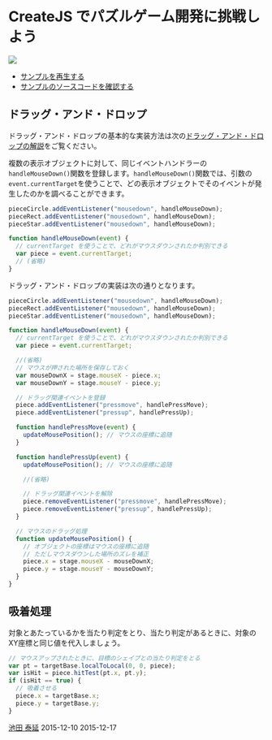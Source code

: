 # CreateJS でパズルゲーム開発に挑戦しよう

![](../imgs/game_pazzle.html.png)

- [サンプルを再生する](https://ics-creative.github.io/tutorial-createjs/samples/game_pazzle.html)
- [サンプルのソースコードを確認する](../samples/game_pazzle.html)

## ドラッグ・アンド・ドロップ

ドラッグ・アンド・ドロップの基本的な実装方法は次の[ドラッグ・アンド・ドロップの解説](mouse_drag.md)をご覧ください。

複数の表示オブジェクトに対して、同じイベントハンドラーの`handleMouseDown()`関数を登録します。`handleMouseDown()`関数では、引数の`event.currentTarget`を使うことで、どの表示オブジェクトでそのイベントが発生したのかを調べることができます。

```js
pieceCircle.addEventListener("mousedown", handleMouseDown);
pieceRect.addEventListener("mousedown", handleMouseDown);
pieceStar.addEventListener("mousedown", handleMouseDown);

function handleMouseDown(event) {
  // currentTarget を使うことで、どれがマウスダウンされたか判別できる
  var piece = event.currentTarget;
  // (省略)
}
```

ドラッグ・アンド・ドロップの実装は次の通りとなります。

```js
pieceCircle.addEventListener("mousedown", handleMouseDown);
pieceRect.addEventListener("mousedown", handleMouseDown);
pieceStar.addEventListener("mousedown", handleMouseDown);

function handleMouseDown(event) {
  // currentTarget を使うことで、どれがマウスダウンされたか判別できる
  var piece = event.currentTarget;

  //(省略)
  // マウスが押された場所を保存しておく
  var mouseDownX = stage.mouseX - piece.x;
  var mouseDownY = stage.mouseY - piece.y;

  // ドラッグ関連イベントを登録
  piece.addEventListener("pressmove", handlePressMove);
  piece.addEventListener("pressup", handlePressUp);

  function handlePressMove(event) {
    updateMousePosition(); // マウスの座標に追随
  }

  function handlePressUp(event) {
    updateMousePosition(); // マウスの座標に追随

    //(省略)

    // ドラッグ関連イベントを解除
    piece.removeEventListener("pressmove", handlePressMove);
    piece.removeEventListener("pressup", handlePressUp);
  }

  // マウスのドラッグ処理
  function updateMousePosition() {
    // オブジェクトの座標はマウスの座標に追随
    // ただしマウスダウンした場所のズレを補正
    piece.x = stage.mouseX - mouseDownX;
    piece.y = stage.mouseY - mouseDownY;
  }
}
```



## 吸着処理

対象とあたっているかを当たり判定をとり、当たり判定があるときに、対象のXY座標と同じ値を代入しましょう。

```js
// マウスアップされたときに、目標のシェイプとの当たり判定をとる
var pt = targetBase.localToLocal(0, 0, piece);
var isHit = piece.hitTest(pt.x, pt.y);
if (isHit == true) {
  // 吸着させる
  piece.x = targetBase.x;
  piece.y = targetBase.y;
}
```

<article-author>[池田 泰延](https://twitter.com/clockmaker)</article-author>
<article-date-published>2015-12-10</article-date-published>
<article-date-modified>2015-12-17</article-date-modified>
